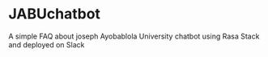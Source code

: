# JABUchatbot
A simple FAQ about joseph Ayobablola University chatbot using Rasa Stack and deployed on Slack
